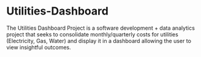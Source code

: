 # Utilities-Dashboard
The Utilities Dashboard Project is a software development + data analytics project that seeks to consolidate monthly/quarterly costs for utilities (Electricity, Gas, Water) and display it in a dashboard allowing the user to view insightful outcomes.
